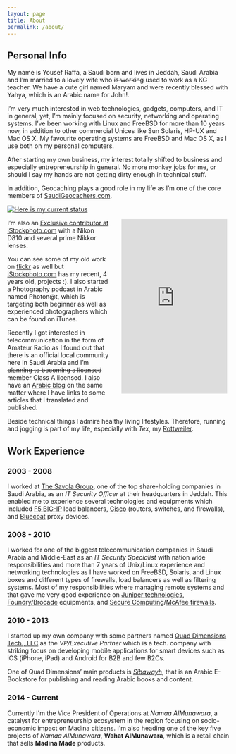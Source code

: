 ```yaml
---
layout: page
title: About
permalink: /about/
---
```


## Personal Info ##

My name is Yousef Raffa, a Saudi born and lives in Jeddah, Saudi Arabia and I’m married to a lovely wife who <s>is working</s> used to work as a KG teacher. We have a cute girl named Maryam and were recently blessed with Yahya, which is an Arabic name for John!.

I’m very much interested in web technologies, gadgets, computers, and IT in general, yet, I’m mainly focused on security, networking and operating systems. I’ve been working with Linux and FreeBSD for more than 10 years now, in addition to other commercial Unices like Sun Solaris, HP-UX and Mac OS X. My favourite operating systems are FreeBSD and Mac OS X, as I use both on my personal computers.

After starting my own business, my interest totally shifted to business and especially entrepreneurship in general. No more monkey jobs for me, or should I say my hands are not getting dirty enough in technical stuff.

In addition, Geocaching plays a good role in my life as I’m one of the core members of [SaudiGeocachers.com](http://www.saudigeocachers.com/).

[![Here is my current status](http://img.geocaching.com/stats/img.aspx?txt=View+my+profile&amp;uid=94f3f134-030d-49b0-9d31-53cd39df0c1e "Here is my current status")](http://www.geocaching.com/profile/?guid=94f3f134-030d-49b0-9d31-53cd39df0c1e)

<iframe style='width:240px;height:396px;float:right;margin: 0 5px 10px 25px;' width='240' height='396' border='0' frameborder='0' src='http://contributors.gettyimages.com/artist-toolkit/WebBanner.aspx?id=750'></iframe>

I&#8217;m also an [Exclusive contributor at iStockphoto.com](http://www.linkconnector.com/ta.php?lc=065212056961005237&url=http%3A//www.istockphoto.com/search/portfolio/4026288) with a Nikon D810 and several prime Nikkor lenses.

You can see some of my old work on [flickr](http://www.flickr.com/yraffah/) as well but [iStockphoto.com](http://www.linkconnector.com/ta.php?lc=065212056961005237&url=http%3A//www.istockphoto.com/search/portfolio/4026288) has my recent, 4 years old, projects :). I also started a Photography podcast in Arabic named Photon@t, which is targeting both beginner as well as experienced photographers which can be found on iTunes.

Recently I got interested in telecommunication in the form of Amateur Radio as I found out that there is an official local community here in Saudi Arabia and I&#8217;m <s>planning to becoming a licensed member</s> Class A licensed. I also have an [Arabic blog](http://hz1yr.com/) on the same matter where I have links to some articles that I translated and published.

Beside technical things I admire healthy living lifestyles. Therefore, running and jogging is part of my life, especially with *Tex*, my [Rottweiler](http://en.wikipedia.org/wiki/Rottweiler).


## Work Experience ##

### 2003 - 2008 ###

I worked at [The Savola Group](http://www.savola.com/), one of the top share-holding companies in Saudi Arabia, as an *IT Security Officer* at their headquarters in Jeddah. This enabled me to experience several technologies and equipments which included [F5 BIG-IP](http://www.f5.com/products/big-ip/) load balancers, [Cisco](http://www.cisco.com/) (routers, switches, and firewalls), and [Bluecoat](http://www.bluecoat.com/) proxy devices.

### 2008 - 2010 ###

I worked for one of the biggest telecommunication companies in Saudi Arabia and Middle-East as an *IT Security Specialist* with nation wide responsibilities and more than 7 years of Unix/Linux experience and networking technologies as I have worked on FreeBSD, Solaris, and Linux boxes and different types of firewalls, load balancers as well as filtering systems. Most of my responsibilities where managing remote systems and that gave me very good experience on [Juniper technologies](http://http://www.juniper.net/), [Foundry/Brocade](http://www.brocade.com/) equipments, and [Secure Computing](http://en.wikipedia.org/wiki/Secure_Computing)/[McAfee firewalls](http://www.mcafee.com/us/products/firewall-enterprise.aspx).

### 2010 - 2013 ###

I started up my own company with some partners named [Quad Dimensions Tech., LLC](http://www.qdimensions.com/ "Quad Dimensions Tech., LLC. Website") as the *VP/Executive Partner*  which is a tech. company with striking focus on developing mobile applications for smart devices such as iOS (iPhone, iPad) and Android for B2B and few B2Cs.

One of Quad Dimensions&#8217; main products is *[Sibawayh](http://www.sibawayhbooks.com/)*, that is an Arabic E-Bookstore for publishing and reading Arabic books and content.

### 2014 - Current ###

Currently I'm the Vice President of Operations at *Namaa AlMunawara*, a catalyst for entrepreneurship ecosystem in the region focusing on socio-economic impact on Madina citizens. I'm also heading one of the key five projects of *Namaa AlMunawara*, **Wahat AlMunawara**, which is a retail chain that sells **Madina Made** products.
